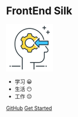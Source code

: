 # FrontEnd Silk

![logo](resources/image/learning.svg)

* 学习  😀
* 生活  😶
* 工作  😔

[GitHub](https://github.com/docsifyjs/docsify/)
[Get Started](#目录)
